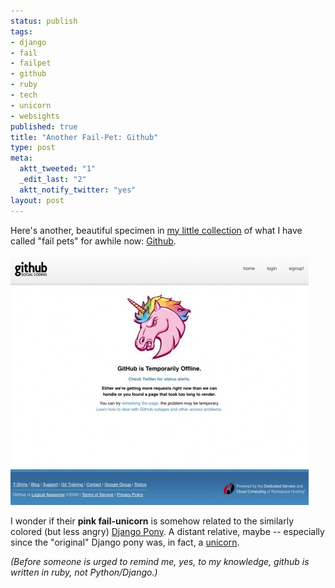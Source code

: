 ```yaml
--- 
status: publish
tags: 
- django
- fail
- failpet
- github
- ruby
- tech
- unicorn
- websights
published: true
title: "Another Fail-Pet: Github"
type: post
meta: 
  aktt_tweeted: "1"
  _edit_last: "2"
  aktt_notify_twitter: "yes"
layout: post
---
```

Here's another, beautiful specimen in <a href="http://fredericiana.com/tag/failpet/">my little collection</a> of what I have called "fail pets" for awhile now: <a href="http://github.com">Github</a>.

<a href="/media/wp/2009/12/github-fail-unicorn.JPG"><img src="/media/wp/2009/12/github-fail-unicorn-477x400.jpg" alt="Github Fail-Unicorn" title="Github Fail-Unicorn" width="477" height="400" class="alignnone size-large wp-image-2513" /></a>

I wonder if their <strong>pink fail-unicorn</strong> is somehow related to the similarly colored (but less angry) <a href="http://djangopony.com/">Django Pony</a>. A distant relative, maybe -- especially since the "original" Django pony was, in fact, a <a href="http://twothirty.am/blog/2009/10/07/blessing-mythical-django-pony/">unicorn</a>.

<em>(Before someone is urged to remind me, yes, to my knowledge, github is written in ruby, not Python/Django.)</em>

